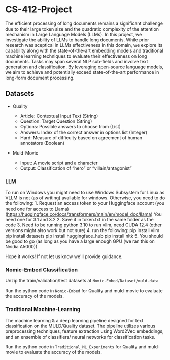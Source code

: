 # CS-412-Project
The efficient processing of long documents remains a significant challenge due to their large token size and the quadratic complexity of the attention mechanism in Large Language Models (LLMs). In this project, we investigate the ability of LLMs to handle long documents. While prior research was sceptical in LLMs effectiveness in this domain, we explore its capability along with the state-of-the-art embedding models and traditional machine learning techniques to evaluate their effectiveness on long documents. Tasks may span several NLP sub-fields and involve text generation and classification. By leveraging open-source language models, we aim to achieve and potentially exceed state-of-the-art performance in long-form document processing.

## Datasets

- Quality
    - Article: Contextual Input Text (String)
    - Question: Target Question (String)
    - Options: Possible answers to choose from (List)
    - Answers: Index of the correct answer in options list (Integer)
    - Hard: Measure of difficulty based on agreement of human annotators (Boolean)


- Muld-Movie
    - Input: A movie script and a character
    - Output: Classification of “hero” or “villain/antagonist”


### LLM
To run on Windows you might need to use Windows Subsystem for Linux as VLLM is not (as of writing) available for windows. Otherwise, you need to do the following:
    1. Request an access token to your Huggingface account (you need one for access to Llama) 
        (https://huggingface.co/docs/transformers/main/en/model_doc/llama) You need one for 3.1 and 3.2
    2. Save it in token.txt in the same folder as the code
    3. Need to be running python 3.10 to run vllm, need CUDA 12.4 (other versions might also work but not sure)
    4. run the following:
        pip install vllm
        pip install datasets
        pip install huggingface_hub
        pip install nltk
    5. You should be good to go (as long as you have a large enough GPU (we ran this on Nvidia A5000))

Hope it works! If not let us know we'll provide guidance.


### Nomic-Embed Classification

Unzip the train/validation/test datasets at `Nomic-Embed/Dataset/muld-data`

Run the python code in `Nomic-Embed` for Quality and muld-movie to evaluate the accuracy of the models.

### Traditional Machine-Learning
The machine learning & a deep learning pipeline designed for text classification on the MULD/Quality dataset. The pipeline utilizes various preprocessing techniques, feature extraction using Word2Vec embeddings, and an ensemble of classifiers/ neural networks for classification tasks.

Run the python code in `Traditional_ML_Experiments` for Quality and muld-movie to evaluate the accuracy of the models.

